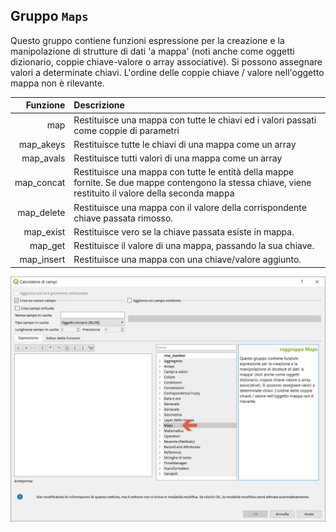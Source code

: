 ## Gruppo `Maps`

Questo gruppo contiene funzioni espressione per la creazione e la manipolazione di strutture di dati 'a mappa' (noti anche come oggetti dizionario, coppie chiave-valore o array associative). Si possono assegnare valori a determinate chiavi. L'ordine delle coppie chiave / valore nell'oggetto mappa non è rilevante.

| Funzione  | Descrizione|
|----------:|:-----------|
|map|Restituisce una mappa con tutte le chiavi ed i valori passati come coppie di parametri|
|map_akeys|	Restituisce tutte le chiavi di una mappa come un array|
|map_avals|	Restituisce tutti valori di una mappa come un array|
|map_concat|Restituisce una mappa con tutte le entità della mappe fornite. Se due mappe contengono la stessa chiave, viene restituito il valore della seconda mappa|
|map_delete|Restituisce una mappa con il valore della corrispondente chiave passata rimosso.|
|map_exist|	Restituisce vero se la chiave passata esiste in mappa.|
|map_get|Restituisce il valore di una mappa, passando la sua chiave.|
|map_insert|Restituisce una mappa con una chiave/valore aggiunto.|

<img src="/img/maps/gruppo_maps1.png">
